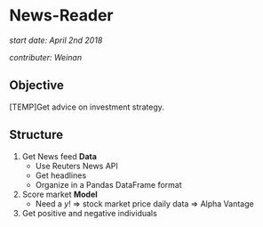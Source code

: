 # News-Reader
*start date: April 2nd 2018*

*contributer: Weinan*

## Objective
[TEMP]Get advice on investment strategy.

## Structure
1. Get News feed **Data**
   - Use Reuters News API
   - Get headlines
   - Organize in a Pandas DataFrame format
2. Score market **Model**
   - Need a *y*! => stock market price daily data => Alpha Vantage
3. Get positive and negative individuals
